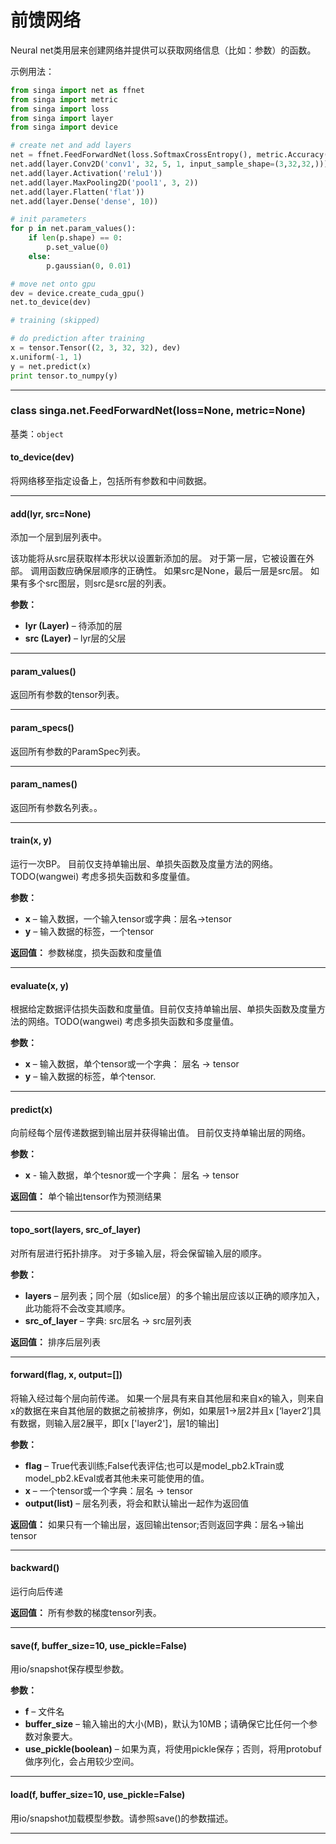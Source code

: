 # 前馈网络

Neural net类用层来创建网络并提供可以获取网络信息（比如：参数）的函数。

示例用法：

```python
from singa import net as ffnet
from singa import metric
from singa import loss
from singa import layer
from singa import device

# create net and add layers
net = ffnet.FeedForwardNet(loss.SoftmaxCrossEntropy(), metric.Accuracy())
net.add(layer.Conv2D('conv1', 32, 5, 1, input_sample_shape=(3,32,32,)))
net.add(layer.Activation('relu1'))
net.add(layer.MaxPooling2D('pool1', 3, 2))
net.add(layer.Flatten('flat'))
net.add(layer.Dense('dense', 10))

# init parameters
for p in net.param_values():
    if len(p.shape) == 0:
        p.set_value(0)
    else:
        p.gaussian(0, 0.01)

# move net onto gpu
dev = device.create_cuda_gpu()
net.to_device(dev)

# training (skipped)

# do prediction after training
x = tensor.Tensor((2, 3, 32, 32), dev)
x.uniform(-1, 1)
y = net.predict(x)
print tensor.to_numpy(y)
```

---

### class singa.net.FeedForwardNet(loss=None, metric=None)

基类：`object`

#### to_device(dev)

将网络移至指定设备上，包括所有参数和中间数据。

---

#### add(lyr, src=None)

添加一个层到层列表中。

该功能将从src层获取样本形状以设置新添加的层。 对于第一层，它被设置在外部。 调用函数应确保层顺序的正确性。 如果src是None，最后一层是src层。 如果有多个src图层，则src是src层的列表。

**参数：**
- **lyr (Layer)** – 待添加的层
- **src (Layer)** – lyr层的父层

---

#### param_values()

返回所有参数的tensor列表。

---

#### param_specs()

返回所有参数的ParamSpec列表。

---

#### param_names()

返回所有参数名列表。。

---

#### train(x, y)

运行一次BP。
目前仅支持单输出层、单损失函数及度量方法的网络。 TODO(wangwei) 考虑多损失函数和多度量值。

**参数：**
- **x** – 输入数据，一个输入tensor或字典：层名->tensor
- **y** – 输入数据的标签，一个tensor

**返回值：** 参数梯度，损失函数和度量值

---

#### evaluate(x, y)

根据给定数据评估损失函数和度量值。目前仅支持单输出层、单损失函数及度量方法的网络。TODO(wangwei) 考虑多损失函数和多度量值。

**参数：**
- **x** – 输入数据，单个tensor或一个字典： 层名 -> tensor
- **y** – 输入数据的标签，单个tensor.

---

#### predict(x)

向前经每个层传递数据到输出层并获得输出值。
目前仅支持单输出层的网络。

**参数：**
- **x** - 输入数据，单个tesnor或一个字典： 层名 -> tensor

**返回值：** 单个输出tensor作为预测结果

---

#### topo_sort(layers, src_of_layer)

对所有层进行拓扑排序。
对于多输入层，将会保留输入层的顺序。

**参数：**
- **layers** – 层列表；同个层（如slice层）的多个输出层应该以正确的顺序加入，此功能将不会改变其顺序。
- **src_of_layer** – 字典: src层名 -> src层列表

**返回值：** 排序后层列表

---

#### forward(flag, x, output=[])

将输入经过每个层向前传递。
如果一个层具有来自其他层和来自x的输入，则来自x的数据在来自其他层的数据之前被排序，例如，如果层1->层2并且x [‘layer2’]具有数据，则输入层2展平，即[x ['layer2']，层1的输出]

**参数：**
- **flag** – True代表训练;False代表评估;也可以是model_pb2.kTrain或model_pb2.kEval或者其他未来可能使用的值。
- **x** – 一个tensor或一个字典：层名 -> tensor
- **output(list)** – 层名列表，将会和默认输出一起作为返回值

**返回值：** 如果只有一个输出层，返回输出tensor;否则返回字典：层名->输出tensor

---

#### backward()

运行向后传递

**返回值：** 所有参数的梯度tensor列表。

---

#### save(f, buffer_size=10, use_pickle=False)

用io/snapshot保存模型参数。

**参数：**
- **f** – 文件名
- **buffer_size** – 输入输出的大小(MB)，默认为10MB；请确保它比任何一个参数对象要大。 
- **use_pickle(boolean)** – 如果为真，将使用pickle保存；否则，将用protobuf做序列化，会占用较少空间。

---

#### load(f, buffer_size=10, use_pickle=False)

用io/snapshot加载模型参数。请参照save()的参数描述。

---
